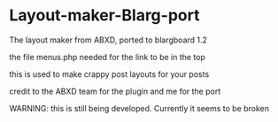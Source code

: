 # Layout-maker-Blarg-port

The layout maker from ABXD, ported to blargboard 1.2

the file menus.php needed for the link to be in the top

this is used to make crappy post layouts for your posts

credit to the ABXD team for the plugin and me for the port

WARNING: this is still being developed. Currently it seems to be broken
